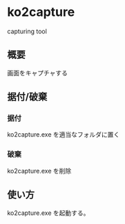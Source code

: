 # ko2capture
capturing tool

## 概要

画面をキャプチャする

## 据付/破棄

### 据付

ko2capture.exe を適当なフォルダに置く

### 破棄

ko2capture.exe を削除

## 使い方

ko2capture.exe を起動する。  
